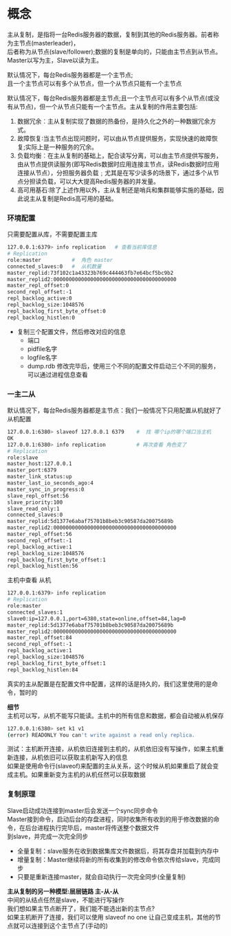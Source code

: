 # 概念
主从复制，是指将一台Redis服务器的数据，复制到其他的Redis服务器。前者称为主节点(masterleader)，  
后者称为从节点(slave/follower);数据的复制是单向的，只能由主节点到从节点。Master以写为主，Slave以读为主。  

默认情况下，每台Redis服务器都是一个主节点;  
且一个主节点可以有多个从节点，但一个从节点只能有一个主节点

默认情况下，每台Redis服务器都是主节点;且一个主节点可以有多个从节点(或没有从节点)，但一个从节点只能有一个主节点。主从复制的作用主要包括:  

1. 数据冗余︰主从复制实现了数据的热备份，是持久化之外的一种数据冗余方式。
2. 故障恢复∶当主节点出现问题时，可以由从节点提供服务，实现快速的故障恢复;实际上是一种服务的冗余。
3. 负载均衡︰在主从复制的基础上，配合读写分离，可以由主节点提供写服务，由从节点提供读服务(即写Redis数据时应用连接主节点，读Redis数据时应用  
连接从节点），分担服务器负载﹔尤其是在写少读多的场景下，通过多个从节点分担读负载，可以大大提高Redis服务器的并发量。
4. 高可用基石∶除了上述作用以外，主从复制还是哨兵和集群能够实施的基础，因此说主从复制是Redis高可用的基础。


### 环境配置
只需要配置从库，不需要配置主库  
```bash
127.0.0.1:6379> info replication   # 查看当前库信息
# Replication
role:master          #  角色 master
connected_slaves:0   #  从机数量
master_replid:73f102c1a43323b769c444463fb7e64bcf5bc9b2
master_replid2:0000000000000000000000000000000000000000
master_repl_offset:0
second_repl_offset:-1
repl_backlog_active:0
repl_backlog_size:1048576
repl_backlog_first_byte_offset:0
repl_backlog_histlen:0

```

- 复制三个配置文件，然后修改对应的信息
  - 端口
  - pidfile名字
  - logfile名字
  - dump.rdb
修改完毕后，使用三个不同的配置文件启动三个不同的服务，可以通过进程信息查看

### 一主二从
默认情况下，每台Redis服务器都是主节点：我们一般情况下只用配置从机就好了
从机配置
```bash
127.0.0.1:6380> slaveof 127.0.0.1 6379    #  找 哪个ip的哪个端口当主机
OK
127.0.0.1:6380> info replication          # 再次查看 角色变了
# Replication
role:slave
master_host:127.0.0.1
master_port:6379
master_link_status:up
master_last_io_seconds_ago:4
master_sync_in_progress:0
slave_repl_offset:56
slave_priority:100
slave_read_only:1
connected_slaves:0
master_replid:5d1377e6abaf75701b8beb3c90587da20075689b
master_replid2:0000000000000000000000000000000000000000
master_repl_offset:56
second_repl_offset:-1
repl_backlog_active:1
repl_backlog_size:1048576
repl_backlog_first_byte_offset:1
repl_backlog_histlen:56
```

主机中查看 从机
```bash
127.0.0.1:6379> info replication
# Replication
role:master
connected_slaves:1
slave0:ip=127.0.0.1,port=6380,state=online,offset=84,lag=0
master_replid:5d1377e6abaf75701b8beb3c90587da20075689b
master_replid2:0000000000000000000000000000000000000000
master_repl_offset:84
second_repl_offset:-1
repl_backlog_active:1
repl_backlog_size:1048576
repl_backlog_first_byte_offset:1
repl_backlog_histlen:84
```

真实的主从配置是在配置文件中配置，这样的话是持久的，我们这里使用的是命令，暂时的

**细节**  
主机可以写，从机不能写只能读。主机中的所有信息和数据，都会自动被从机保存
```bash
127.0.0.1:6380> set k1 v1
(error) READONLY You can't write against a read only replica.
```

测试：主机断开连接，从机依旧连接到主机的，从机依旧没有写操作，如果主机重新连接，从机依旧可以获取主机新写入的信息  
如果是使用命令行(slaveof)来配置的主从关系，这个时候从机如果重启了就会变成主机。如果重新变为主机的从机任然可以获取数据  
### 复制原理
Slave启动成功连接到master后会发送一个sync同步命令  
Master接到命令，启动后台的存盘进程，同时收集所有收到的用于修改数据的命令，在后台进程执行完毕后，master将传送整个数据文件  
到slave，并完成一次完全同步  
- 全量复制：slave服务在收到数据集库文件数据后，将其存盘并加载到内存中  
- 增量复制：Master继续将新的所有收集到的修改命令依次传给slave，完成同步  
- 只要是重新连接master，就会自动执行一次完全同步(全量复制)  


**主从复制的另一种模型:层层链路  主-从-从**  
中间的从结点任然是slave，不能进行写操作  
我们想如果主节点断开了，我们能不能选出新的主节点?  
如果主机断开了连接，我们可以使用 slaveof no one 让自己变成主机，其他的节点就可以连接到这个主节点了(手动的)
